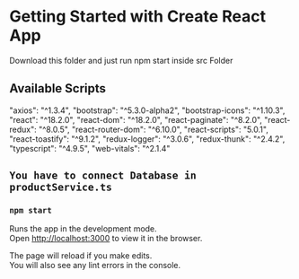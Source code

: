 # Getting Started with Create React App

Download this folder and just run npm start inside src Folder

## Available Scripts

"axios": "^1.3.4",
"bootstrap": "^5.3.0-alpha2",
"bootstrap-icons": "^1.10.3",
"react": "^18.2.0",
"react-dom": "^18.2.0",
"react-paginate": "^8.2.0",
"react-redux": "^8.0.5",
"react-router-dom": "^6.10.0",
"react-scripts": "5.0.1",
"react-toastify": "^9.1.2",
"redux-logger": "^3.0.6",
"redux-thunk": "^2.4.2",
"typescript": "^4.9.5",
"web-vitals": "^2.1.4"

## `You have to connect Database in productService.ts`

### `npm start`

Runs the app in the development mode.\
Open [http://localhost:3000](http://localhost:3000) to view it in the browser.

The page will reload if you make edits.\
You will also see any lint errors in the console.
